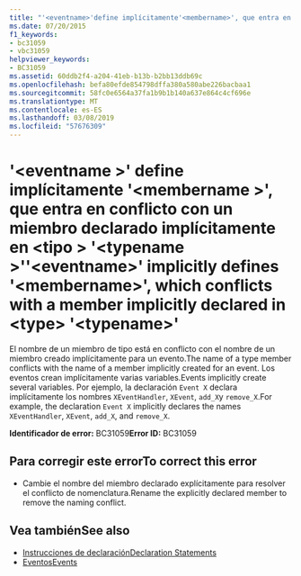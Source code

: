 ```yaml
---
title: "'<eventname>'define implícitamente'<membername>', que entra en conflicto con un miembro declarado implícitamente en <type> '<typename>'"
ms.date: 07/20/2015
f1_keywords:
- bc31059
- vbc31059
helpviewer_keywords:
- BC31059
ms.assetid: 60ddb2f4-a204-41eb-b13b-b2bb13ddb69c
ms.openlocfilehash: befa80efde854798dffa380a580abe226bacbaa1
ms.sourcegitcommit: 58fc0e6564a37fa1b9b1b140a637e864c4cf696e
ms.translationtype: MT
ms.contentlocale: es-ES
ms.lasthandoff: 03/08/2019
ms.locfileid: "57676309"
---
```

# <a name="eventname-implicitly-defines-membername-which-conflicts-with-a-member-implicitly-declared-in-type-typename"></a><span data-ttu-id="6f603-102">'\<eventname >' define implícitamente '\<membername >', que entra en conflicto con un miembro declarado implícitamente en \<tipo > '\<typename >'</span><span class="sxs-lookup"><span data-stu-id="6f603-102">'\<eventname>' implicitly defines '\<membername>', which conflicts with a member implicitly declared in \<type> '\<typename>'</span></span>

<span data-ttu-id="6f603-103">El nombre de un miembro de tipo está en conflicto con el nombre de un miembro creado implícitamente para un evento.</span><span class="sxs-lookup"><span data-stu-id="6f603-103">The name of a type member conflicts with the name of a member implicitly created for an event.</span></span> <span data-ttu-id="6f603-104">Los eventos crean implícitamente varias variables.</span><span class="sxs-lookup"><span data-stu-id="6f603-104">Events implicitly create several variables.</span></span> <span data-ttu-id="6f603-105">Por ejemplo, la declaración `Event X` declara implícitamente los nombres `XEventHandler`, `XEvent`, `add_X`y `remove_X`.</span><span class="sxs-lookup"><span data-stu-id="6f603-105">For example, the declaration `Event X` implicitly declares the names `XEventHandler`, `XEvent`, `add_X`, and `remove_X`.</span></span>

<span data-ttu-id="6f603-106">**Identificador de error:** BC31059</span><span class="sxs-lookup"><span data-stu-id="6f603-106">**Error ID:** BC31059</span></span>

## <a name="to-correct-this-error"></a><span data-ttu-id="6f603-107">Para corregir este error</span><span class="sxs-lookup"><span data-stu-id="6f603-107">To correct this error</span></span>

- <span data-ttu-id="6f603-108">Cambie el nombre del miembro declarado explícitamente para resolver el conflicto de nomenclatura.</span><span class="sxs-lookup"><span data-stu-id="6f603-108">Rename the explicitly declared member to remove the naming conflict.</span></span>

## <a name="see-also"></a><span data-ttu-id="6f603-109">Vea también</span><span class="sxs-lookup"><span data-stu-id="6f603-109">See also</span></span>

- [<span data-ttu-id="6f603-110">Instrucciones de declaración</span><span class="sxs-lookup"><span data-stu-id="6f603-110">Declaration Statements</span></span>](~/docs/visual-basic/programming-guide/language-features/statements.md#declaration-statements)
- [<span data-ttu-id="6f603-111">Eventos</span><span class="sxs-lookup"><span data-stu-id="6f603-111">Events</span></span>](../../visual-basic/programming-guide/language-features/events/index.md)
